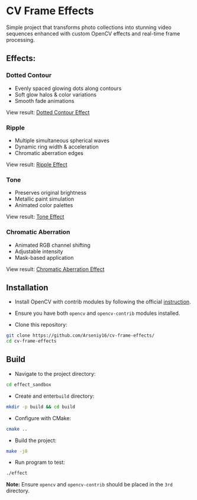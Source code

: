 # CV Frame Effects

Simple project that transforms photo collections into stunning video sequences enhanced with custom OpenCV effects and real-time frame processing.

## Effects: 

### Dotted Contour
- Evenly spaced glowing dots along contours
- Soft glow halos & color variations
- Smooth fade animations

View result: [Dotted Contour Effect](result/hope-dots.mp4)

### Ripple
- Multiple simultaneous spherical waves
- Dynamic ring width & acceleration
- Chromatic aberration edges

View result: [Ripple Effect](result/carl-ripple.mp4)

### Tone
- Preserves original brightness
- Metallic paint simulation
- Animated color palettes

View result: [Tone Effect](result/carl-tone.mp4)

### Chromatic Aberration
- Animated RGB channel shifting
- Adjustable intensity
- Mask-based application

View result: [Chromatic Aberration Effect](result/andy-chromatic.mp4)


## Installation

- Install OpenCV with contrib modules by following the official [instruction](https://docs.opencv.org/4.x/d7/d9f/tutorial_linux_install.html).

- Ensure you have both ```opencv``` and ```opencv-contrib``` modules installed.

- Clone this repository:
```bash
git clone https://github.com/Arseniy16/cv-frame-effects/
cd cv-frame-effects
```

## Build 

- Navigate to the project directory:
```bash
cd effect_sandbox
```

<!-- - Create ```3rd/``` directory and add ```opencv``` with ```opencv-contrib``` here:   
```
mkdir 3rd
mv {opencv,opencv-contrib} 3rd/
``` -->

- Create and enter```build``` directory:
```bash
mkdir -p build && cd build
```

- Configure with CMake:
```bash
cmake ..
```

- Build the project:
```bash
make -j8
```

- Run program to test:
```bash
./effect
```

**Note:** Ensure ```opencv``` and ```opencv-contrib``` should be placed in the ```3rd``` directory.
